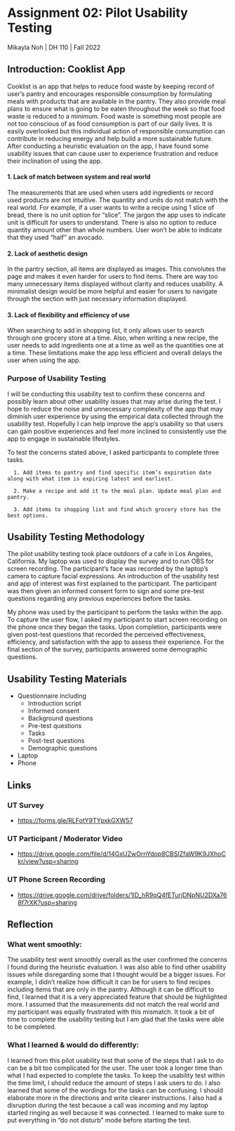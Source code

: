 # Assignment 02: Pilot Usability Testing
Mikayla Noh | DH 110 | Fall 2022

## Introduction: Cooklist App
Cooklist is an app that helps to reduce food waste by keeping record of user’s pantry and encourages responsible consumption by formulating meals with products that are available in the pantry. They also provide meal plans to ensure what is going to be eaten throughout the week so that food waste is reduced to a minimum. Food waste is something most people are not too conscious of as food consumption is part of our daily lives. It is easily overlooked but this individual action of responsible consumption can contribute in reducing energy and help build a more sustainable future. After conducting a heuristic evaluation on the app, I have found some usability issues that can cause user to experience frustration and reduce their inclination of using the app. 

#### 1. Lack of match between system and real world
The measurements that are used when users add ingredients or record used products are not intuitive. The quantity and units do not match with the real world. For example, if a user wants to write a recipe using 1 slice of bread, there is no unit option for “slice”. The jargon the app uses to indicate unit is difficult for users to understand. There is also no option to reduce quantity amount other than whole numbers. User won’t be able to indicate that they used “half” an avocado.
#### 2. Lack of aesthetic design
In the pantry section, all items are displayed as images. This convolutes the page and makes it even harder for users to find items. There are way too many unnecessary items displayed without clarity and reduces usability. A minimalist design would be more helpful and easier for users to navigate through the section with just necessary information displayed. 
#### 3. Lack of flexibility and efficiency of use
When searching to add in shopping list, it only allows user to search through one grocery store at a time. Also, when writing a new recipe, the user needs to add ingredients one at a time as well as the quantities one at a time. These limitations make the app less efficient and overall delays the user when using the app. 

### Purpose of Usability Testing
I will be conducting this usability test to confirm these concerns and possibly learn about other usability issues that may arise during the test. I hope to reduce the noise and unnecessary complexity of the app that may diminish user experience by using the empirical data collected through the usability test. Hopefully I can help improve the app’s usability so that users can gain positive experiences and feel more inclined to  consistently use the app to engage in sustainable lifestyles. 

To test the concerns stated above, I asked participants to complete three tasks. 

      1. Add items to pantry and find specific item’s expiration date along with what item is expiring latest and earliest.
      
      2. Make a recipe and add it to the meal plan. Update meal plan and pantry.
      
      3. Add items to shopping list and find which grocery store has the best options.


## Usability Testing Methodology
The pilot usability testing took place outdoors of a cafe in Los Angeles, California. My laptop was used to display the survey and to run OBS for screen recording. The participant’s face was recorded by the laptop’s camera to capture facial expressions. An introduction of the usability test and app of interest was first explained to the participant. The participant was then given an informed consent form to sign and some pre-test questions regarding any previous experiences before the tasks. 

My phone was used by the participant to perform the tasks within the app. To capture the user flow, I asked my participant to start screen recording on the phone once they began the tasks. Upon completion, participants were given post-test questions that recorded the perceived effectiveness, efficiency, and satisfaction with the app to assess their experience. For the final section of the survey, participants answered some demographic questions.

## Usability Testing Materials
* Questionnaire including
  * Introduction script
  * Informed consent
  * Background questions
  * Pre-test questions
  * Tasks
  * Post-test questions
  * Demographic questions
* Laptop
* Phone


## Links
### UT Survey
* https://forms.gle/RLFotY9TYpxkGXW57

### UT Participant / Moderator Video
* https://drive.google.com/file/d/14GxUZwOrnYdop8CBSIZfaW9K9JXhoCkr/view?usp=sharing

### UT Phone Screen Recording
* https://drive.google.com/drive/folders/1lD_hR9qQ4fETurjDNpNU2DXa768f7rXK?usp=sharing



## Reflection
### What went smoothly:
The usability test went smoothly overall as the user confirmed the concerns I found during the heuristic evaluation. I was also able to find other usability issues while disregarding some that I thought would be a bigger issues. For example, I didn’t realize how difficult it can be for users to find recipes including items that are only in the pantry. Although it can be difficult to find, I learned that it is a very appreciated feature that should be highlighted more. I assumed that the measurements did not match the real world and my participant was equally frustrated with this mismatch. It took a bit of time to complete the usability testing but I am glad that the tasks were able to be completed. 

### What I learned & would do differently:
I learned from this pilot usability test that some of the steps that I ask to do can be a bit too complicated for the user. The user took a longer time than what I had expected to complete the tasks. To keep the usability test within the time limit, I should reduce the amount of steps I ask users to do. I also learned that some of the wordings for the tasks can be confusing. I should elaborate more in the directions and write clearer instructions. I also had a disruption during the test because a call was incoming and my laptop started ringing as well because it was connected. I learned to make sure to put everything in “do not disturb” mode before starting the test.  
